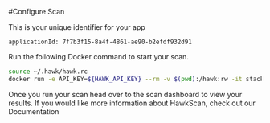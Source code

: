 #Configure Scan

This is your unique identifier for your app

```sash
applicationId: 7f7b3f15-8a4f-4861-ae90-b2efdf932d91
```

Run the following Docker command to start your scan.

```bash
source ~/.hawk/hawk.rc
docker run -e API_KEY=${HAWK_API_KEY} --rm -v $(pwd):/hawk:rw -it stackhawk/hawkscan:latest
```

Once you run your scan head over to the scan dashboard to view your results. If you would like more information about HawkScan, check out our Documentation
